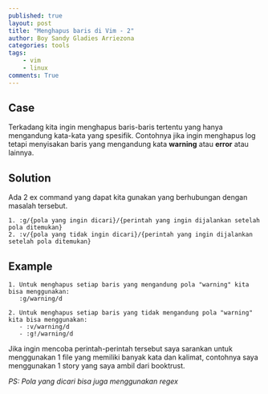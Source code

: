 ```yaml
---
published: true
layout: post
title: "Menghapus baris di Vim - 2"
author: Boy Sandy Gladies Arriezona
categories: tools
tags:
    - vim
    - linux
comments: True
---
```


## Case

Terkadang kita ingin menghapus baris-baris tertentu yang hanya mengandung kata-kata yang spesifik. Contohnya jika ingin menghapus log tetapi menyisakan baris yang mengandung kata **warning** atau **error** atau lainnya.

## Solution

Ada 2 ex command yang dapat kita gunakan yang berhubungan dengan masalah tersebut. 

	1. :g/{pola yang ingin dicari}/{perintah yang ingin dijalankan setelah pola ditemukan}
	2. :v/{pola yang tidak ingin dicari}/{perintah yang ingin dijalankan setelah pola ditemukan}

## Example

    1. Untuk menghapus setiap baris yang mengandung pola "warning" kita bisa menggunakan:
       :g/warning/d

    2. Untuk menghapus setiap baris yang tidak mengandung pola "warning" kita bisa menggunakan:
       - :v/warning/d
       - :g!/warning/d

Jika ingin mencoba perintah-perintah tersebut saya sarankan untuk menggunakan 1 file yang memiliki banyak kata dan kalimat, contohnya saya menggunakan 1 story yang saya ambil dari booktrust.

*PS: Pola yang dicari bisa juga menggunakan regex*
